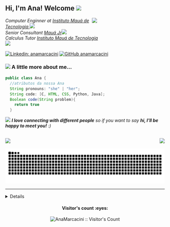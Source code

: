 
<h2> Hi, I'm Ana! Welcome <img src="https://media.giphy.com/media/mGcNjsfWAjY5AEZNw6/giphy.gif" width="50"></h2>
<img align='right' src="https://media.giphy.com/media/ieyl9zmCjO4b4t6qoY/giphy.gif" width="230">
<p><em>Computer Enginner at <a href="https://maua.br/"> Instituto Mauá de Tecnologia </a><img src="https://media.giphy.com/media/fYSnHlufseco8Fh93Z/giphy.gif" width="30"></br>Senior Consultant <a href="https://maua.br/">Mauá Jr</a><img src="https://media.giphy.com/media/WUlplcMpOCEmTGBtBW/giphy.gif" width="30"> </br>Calculus Tutor <a href="https://mauajr.com/">Instituto Mauá de Tecnologia</br></a><img src="https://media2.giphy.com/media/psyUgULKvl64bjQchw/giphy.gif?cid=790b761157a2c0dece2accecc81f11867dd587a42af0432b&rid=giphy.gif&ct=g" width="50"> 
</em></p>


[![Linkedin: anamarcacini](https://img.shields.io/badge/-AnaHelena-blue?style=flat-square&logo=Linkedin&logoColor=white&link=https://www.linkedin.com/in/thaianebraga/)](https://www.linkedin.com/in/ana-helena/)
[![GitHub anamarcacini](https://img.shields.io/github/followers/anamarcacini?label=follow&style=social)](https://github.com/AnaMarcacini)


### <img src="https://media.giphy.com/media/VgCDAzcKvsR6OM0uWg/giphy.gif" width="50"> A little more about me...  

```java
public class Ana {
  //atributos da nossa Ana
  String pronouns: "she" | "her";
  String code: [C, HTML, CSS, Python, Java];
  Boolean code(String problem){
    return true
  }
```

<img src="https://media4.giphy.com/media/LHZyixOnHwDDy/giphy.gif?cid=790b7611c333e2e3dc9f05de1d51523572065e97ec7f77a6&rid=giphy.gif&ct=g" width="60"> <em><b>I love connecting with different people</b> so if you want to say <b>hi, I'll be happy to meet you!</b> :)</em>


</br>
<a href="https://www.linkedin.com/in/ana-helena-marcacini-a06387178" >
  <img height="40%" src="https://github-readme-stats.vercel.app/api?username=AnaMarcacini&show_icons=true&theme=vue&include_all_commits=true&count_private=true" /><img height="40%" src="https://github-readme-stats.vercel.app/api/top-langs/?username=AnaMarcacini&layout=compact&langs_count=7&theme=vue" style="float: right; margin-left: -10px"/>


<!---<img src="https://media3.giphy.com/media/IoP0PvbbSWGAM/giphy.gif?cid=ecf05e4790aa33c73746557723b577a26763acf338744053&rid=giphy.gif&ct=g" width="60"> <em><b>I love connecting with different people</b> so if you want to say <b>hi, I'll be happy to meet you!</b> :)</em>
-->
 
![Snake animation](https://github.com/AnaMarcacini/AnaMarcacini/blob/output/github-contribution-grid-snake.svg)


---

<details>
  <summary> <b> ⭐️ Things to know about me! </b><img style="float: right;" src="https://media3.giphy.com/media/DLxaEcISD5TaM/giphy.gif?cid=ecf05e47fd0c3aabb05b32b3488428a7ad3e1b788d1bf711&rid=giphy.gif&ct=g" width="50">
 </summary>

  <a href="https://www.linkedin.com/in/ana-helena-marcacini-a06387178" >
  <img height="40%" src="https://github-readme-stats.vercel.app/api?username=AnaMarcacini&show_icons=true&theme=vue&include_all_commits=true&count_private=true" /><img height="40%" src="https://github-readme-stats.vercel.app/api/top-langs/?username=AnaMarcacini&layout=compact&langs_count=7&theme=vue" style="float: right; margin-left: -10px"/>
 </a>
 </div>
  </details>


<h4 align="center">Visitor's count :eyes:</h4>

<p align="center"><img src="https://profile-counter.glitch.me/{AnaMarcacini}/count.svg" alt="AnaMarcacini :: Visitor's Count" /></p>


<!--<p align="center"><img src="https://github-readme-stats.vercel.app/api/top-langs/?username=AnaMarcacini&langs_count=10&theme=tokyonight&layout=compact" alt="AnaMarcacini :: Top Langs" /></p> -->
<!--
<img style="height = 100%;" src="https://media4.giphy.com/media/LHZyixOnHwDDy/giphy.gif?cid=790b7611c333e2e3dc9f05de1d51523572065e97ec7f77a6&rid=giphy.gif&ct=g">

<img src="https://media4.giphy.com/media/LHZyixOnHwDDy/giphy.gif?cid=790b7611c333e2e3dc9f05de1d51523572065e97ec7f77a6&rid=giphy.gif&ct=g" width="100vw">
-->
